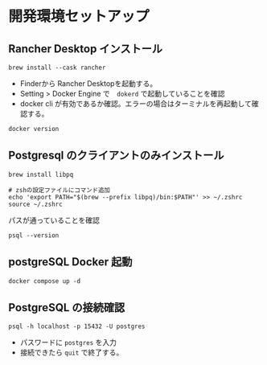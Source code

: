 # 開発環境セットアップ

## Rancher Desktop インストール

```shell
brew install --cask rancher
```

- Finderから Rancher Desktopを起動する。
- Setting > Docker Engine で　`dokerd` で起動していることを確認
- docker cli が有効であるか確認。エラーの場合はターミナルを再起動して確認する。
```shell
docker version
```

## Postgresql のクライアントのみインストール

```shell
brew install libpq
```

```shell
# zshの設定ファイルにコマンド追加
echo 'export PATH="$(brew --prefix libpq)/bin:$PATH"' >> ~/.zshrc
source ~/.zshrc
```

パスが通っていることを確認
```shell
psql --version
```

## postgreSQL Docker 起動

```shell
docker compose up -d
```

## PostgreSQL の接続確認

```shell
psql -h localhost -p 15432 -U postgres
```
- パスワードに `postgres` を入力
- 接続できたら `quit` で終了する。
